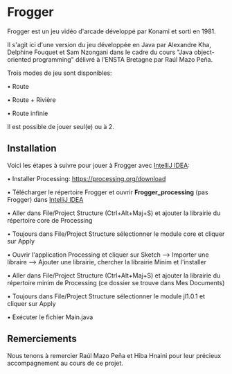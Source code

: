 # Frogger
Frogger est un jeu vidéo d'arcade développé par Konami et sorti en 1981. 

Il s'agit ici d'une version du jeu développée en Java par Alexandre Kha, Delphine Fouquet et Sam Nzongani dans le cadre du cours "Java object-oriented programming" délivré à l'ENSTA Bretagne par Raúl Mazo Peña. 

Trois modes de jeu sont disponibles:

• Route

• Route + Rivière

• Route infinie

Il est possible de jouer seul(e) ou à 2.


## Installation
Voici les étapes à suivre pour jouer à Frogger avec [IntelliJ IDEA](https://www.jetbrains.com/fr-fr/idea/):

• Installer Processing: https://processing.org/download

• Télécharger le répertoire Frogger et ouvrir **Frogger_processing** (pas Frogger) dans [IntelliJ IDEA](https://www.jetbrains.com/fr-fr/idea/)

• Aller dans File/Project Structure (Ctrl+Alt+Maj+S) et ajouter la librairie du répertoire core de Processing

• Toujours dans File/Project Structure sélectionner le module core et cliquer sur Apply

• Ouvrir l'application Processing et cliquer sur Sketch --> Importer une libraire --> Ajouter une librairie, chercher la librairie Minim et l'installer

• Aller dans File/Project Structure (Ctrl+Alt+Maj+S) et ajouter la librairie du répertoire minim de Processing (ce dossier se trouve dans Mes Documents)

• Toujours dans File/Project Structure sélectionner le module jl1.0.1 et cliquer sur Apply

• Exécuter le fichier Main.java


## Remerciements
Nous tenons à remercier Raúl Mazo Peña et Hiba Hnaini pour leur précieux accompagnement au cours de ce projet.
